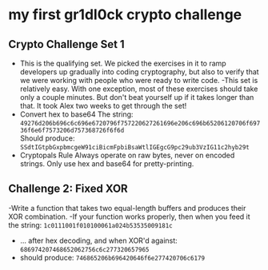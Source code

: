 # my first gr1dl0ck crypto challenge

## Crypto Challenge Set 1
- This is the qualifying set. We picked the exercises in it to ramp developers up gradually into coding cryptography, but also to verify that we were working with people who were ready to write code.
-This set is relatively easy. With one exception, most of these exercises should take only a couple minutes. But don't beat yourself up if it takes longer than that. It took Alex two weeks to get through the set!
- Convert hex to base64
The string:  
`49276d206b696c6c696e6720796f757220627261696e206c696b65206120706f69736f6e6f7573206d757368726f6f6d`  
Should produce:  
`SSdtIGtpbGxpbmcgeW91ciBicmFpbiBsaWtlIGEgcG9pc29ub3VzIG11c2hyb29t`  
- Cryptopals Rule
Always operate on raw bytes, never on encoded strings. Only use hex and base64 for pretty-printing.

## Challenge 2: Fixed XOR

-Write a function that takes two equal-length buffers and produces their XOR combination. 
-If your function works properly, then when you feed it the string:
`1c0111001f010100061a024b53535009181c`
- ... after hex decoding, and when XOR'd against:
`686974207468652062756c6c277320657965`
- should produce:
`746865206b696420646f6e277420706c6179`


